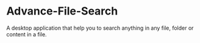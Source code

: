 # Advance-File-Search
A desktop application that help you to search anything in any file, folder or content in a file.
